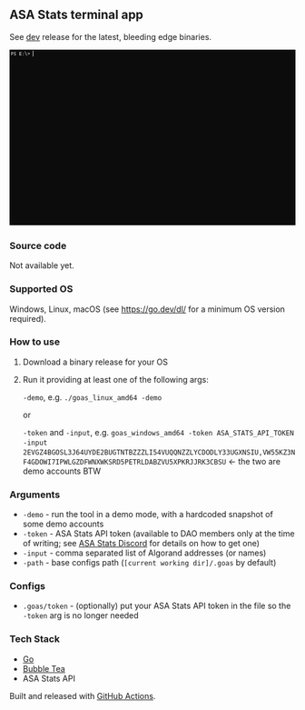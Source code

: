 ## ASA Stats terminal app

See [dev](https://github.com/dragmz/goas-release/releases/tag/dev) release for the latest, bleeding edge binaries.

![](./goas.gif)

### Source code

Not available yet.

### Supported OS

Windows, Linux, macOS (see https://go.dev/dl/ for a minimum OS version required).

### How to use

1. Download a binary release for your OS
2. Run it providing at least one of the following args:

    `-demo`, e.g. `./goas_linux_amd64 -demo`
    
    or
    
    `-token` and `-input`, e.g. `goas_windows_amd64 -token ASA_STATS_API_TOKEN -input 2EVGZ4BGOSL3J64UYDE2BUGTNTBZZZLI54VUQQNZZLYCDODLY33UGXNSIU,VW55KZ3NF4GDOWI7IPWLGZDFWNXWKSRD5PETRLDABZVU5XPKRJJRK3CBSU` <- the two are demo accounts BTW

### Arguments

- `-demo` - run the tool in a demo mode, with a hardcoded snapshot of some demo accounts
- `-token` - ASA Stats API token (available to DAO members only at the time of writing; see [ASA Stats Discord](https://discord.gg/Vjx7w7pAC7) for details on how to get one)
- `-input` - comma separated list of Algorand addresses (or names)
- `-path` - base configs path (`[current working dir]/.goas` by default)

### Configs

- `.goas/token` - (optionally) put your ASA Stats API token in the file so the `-token` arg is no longer needed

### Tech Stack

- [Go](https://go.dev/)
- [Bubble Tea](https://github.com/charmbracelet/bubbletea)
- ASA Stats API

Built and released with [GitHub Actions](https://github.com/features/actions).
